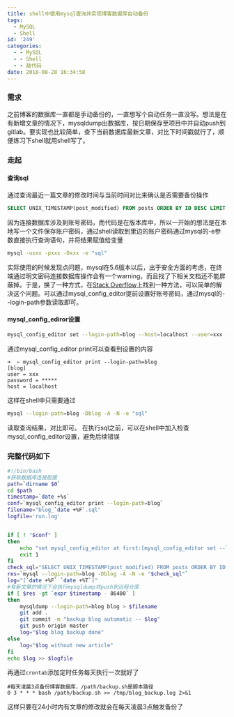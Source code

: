 ```yaml
---
title: shell中使用mysql查询并实现博客数据库自动备份
tags:
  - MySQL
  - Shell
id: '249'
categories:
  - - MySQL
  - - Shell
  - - 敲代码
date: 2018-08-28 16:34:58
---
```


### 需求

之前博客的数据库一直都是手动备份的，一直想写个自动任务一直没写。想法是在有新增文章的情况下，mysqldump出数据库，按日期保存至项目中并自动push到gitlab。要实现也比较简单，查下当前数据库最新文章，对比下时间戳就行了，顺便练习下shell就用shell写了。

### 走起

#### 查询sql

通过查询最近一篇文章的修改时间与当前时间对比来确认是否需要备份操作

```sql
SELECT UNIX_TIMESTAMP(post_modified) FROM posts ORDER BY ID DESC LIMIT 1
```

因为连接数据库涉及到账号密码，而代码是在版本库中，所以一开始的想法是在本地写一个文件保存账户密码，通过shell读取到里边的账户密码通过mysql的-e参数直接执行查询语句，并将结果赋值给变量

```bash
mysql -uxxx -pxxx -Dxxx -e "sql"
```

实际使用的时候发现点问题，mysql在5.6版本以后，出于安全方面的考虑，在终端通过明文密码连接数据库操作会有一个warning，而且找了下相关文档还不能屏蔽掉。于是，换了一种方式，在[Stack Overflow](https://stackoverflow.com/questions/20751352/suppress-warning-messages-using-mysql-from-within-terminal-but-password-written)上找到一种方法，可以简单的解决这个问题。可以通过mysql\_config\_editor提前设置好账号密码，通过mysql的--login-path参数读取即可。

#### mysql\_config\_ediror设置

```bash
mysql_config_editor set --login-path=blog --host=localhost --user=xxx --password
```

通过mysql\_config\_editor print可以查看到设置的内容

```vim
➜  ~ mysql_config_editor print --login-path=blog
[blog]
user = xxx
password = *****
host = localhost
```

这样在shell中只需要通过

```bash
mysql --login-path=blog -Dblog -A -N -e "sql"
```

读取查询结果，对比即可。 在执行sql之前，可以在shell中加入检查mysql\_config\_editor设置，避免后续错误

### 完整代码如下

```bash
#!/bin/bash
#获取数据库连接配置
path=`dirname $0`
cd $path
timestamp=`date +%s`
conf=`mysql_config_editor print --login-path=blog`
filename="blog_`date +%F`.sql"
logfile='run.log'


if [ ! "$conf" ]
then
    echo "set mysql_config_editor at first:[mysql_config_editor set --login-path=blog --host=localhost --user=xxx --password]"
    exit 1
fi
check_sql="SELECT UNIX_TIMESTAMP(post_modified) FROM posts ORDER BY ID DESC LIMIT 1"
res=`mysql --login-path=blog -Dblog -A -N -e "$check_sql"`
log="[`date +%F` `date +%T`]"
#有新文章的情况下会执行mysqldump并push到远程仓库
if [ $res -gt `expr $timestamp - 86400` ]
then
    mysqldump --login-path=blog blog > $filename
    git add .
    git commit -m "backup blog automatic -- $log"
    git push origin master
    log="$log blog backup done"
else
    log="$log without new article"
fi
echo $log >> $logfile
```

再通过`crontab`添加定时任务每天执行一次就好了

```vim
#每天凌晨3点备份博客数据库，/path/backup.sh是脚本路径
0 3 * * * bash /path/backup.sh >> /tmp/blog_backup.log 2>&1
```

这样只要在24小时内有文章的修改就会在每天凌晨3点触发备份了